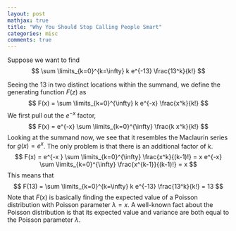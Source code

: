 ```yaml
---
layout: post
mathjax: true
title: "Why You Should Stop Calling People Smart"
categories: misc
comments: true
---
```


Suppose we want to find
$$
\sum \limits_{k=0}^{k=\infty} k e^{-13} \frac{13^k}{k!}
$$

Seeing the $13$ in two distinct locations within the summand, 
we define the generating function $F(z)$ as
$$
F(x) = \sum \limits_{k=0}^{\infty} k e^{-x} \frac{x^k}{k!}
$$
We first pull out the $e^{-x}$ factor,
$$
F(x) = e^{-x} \sum \limits_{k=0}^{\infty} \frac{k x^k}{k!}
$$
Looking at the summand now,
we see that it resembles the Maclaurin series for $g(x) = e^x$.
The only problem is that there is an additional factor of $k$.
$$
F(x) = e^{-x } \sum \limits_{k=0}^{\infty} \frac{x^k}{(k-1)!} = x e^{-x} \sum \limits_{k=0}^{\infty} \frac{x^{k-1}}{(k-1)!} = x
$$
This means that
$$
F(13) = \sum \limits_{k=0}^{k=\infty} k e^{-13} \frac{13^k}{k!} = 13
$$
Note that $F(x)$ is basically finding the expected value of a Poisson distribution with Poisson parameter $\lambda = x$.
A well-known fact about the Poisson distribution is that its expected value and variance are both equal to the Poisson parameter $\lambda$.
